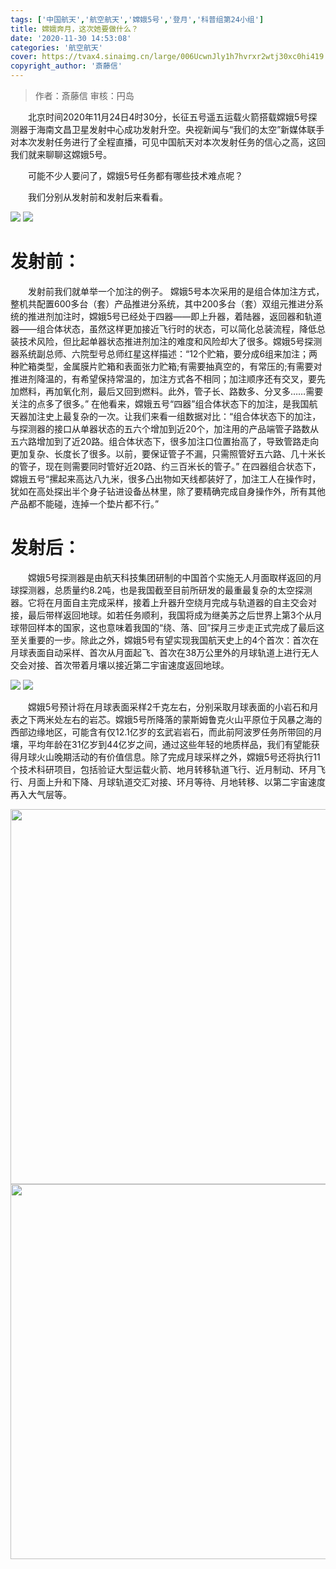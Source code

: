 ```yaml
---
tags: ['中国航天','航空航天','嫦娥5号','登月','科普组第24小组']
title: 嫦娥奔月，这次她要做什么？
date: '2020-11-30 14:53:08'
categories: '航空航天'
cover: https://tvax4.sinaimg.cn/large/006UcwnJly1h7hvrxr2wtj30xc0hi419.jpg
copyright_author: '斎藤信'
---
```


> 作者：斎藤信
审核：円岛

&emsp;&emsp;北京时间2020年11月24日4时30分，长征五号遥五运载火箭搭载嫦娥5号探测器于海南文昌卫星发射中心成功发射升空。央视新闻与“我们的太空”新媒体联手对本次发射任务进行了全程直播，可见中国航天对本次发射任务的信心之高，这回我们就来聊聊这嫦娥5号。

&emsp;&emsp;可能不少人要问了，嫦娥5号任务都有哪些技术难点呢？

&emsp;&emsp;我们分别从发射前和发射后来看看。

<img src="https://tvax2.sinaimg.cn/large/006UcwnJly1h7hyj025f9j308e09rt95.jpg"/>
<img src="https://tva4.sinaimg.cn/large/006UcwnJly1h7hyj6vfxqj30f50a2761.jpg"/>

# 发射前：

&emsp;&emsp;发射前我们就单举一个加注的例子。 嫦娥5号本次采用的是组合体加注方式，整机共配置600多台（套）产品推进分系统，其中200多台（套）双组元推进分系统的推进剂加注时，嫦娥5号已经处于四器——即上升器，着陆器，返回器和轨道器——组合体状态，虽然这样更加接近飞行时的状态，可以简化总装流程，降低总装技术风险，但比起单器状态推进剂加注的难度和风险却大了很多。嫦娥5号探测器系统副总师、六院型号总师红星这样描述：“12个贮箱，要分成6组来加注；两种贮箱类型，金属膜片贮箱和表面张力贮箱;有需要抽真空的，有常压的;有需要对推进剂降温的，有希望保持常温的，加注方式各不相同；加注顺序还有交叉，要先加燃料，再加氧化剂，最后又回到燃料。此外，管子长、路数多、分叉多……需要关注的点多了很多。” 在他看来，嫦娥五号“四器”组合体状态下的加注，是我国航天器加注史上最复杂的一次。让我们来看一组数据对比：“组合体状态下的加注，与探测器的接口从单器状态的五六个增加到近20个，加注用的产品端管子路数从五六路增加到了近20路。组合体状态下，很多加注口位置抬高了，导致管路走向更加复杂、长度长了很多。以前，要保证管子不漏，只需照管好五六路、几十米长的管子，现在则需要同时管好近20路、约三百米长的管子。” 在四器组合状态下，嫦娥五号“摞起来高达八九米，很多凸出物如天线都装好了，加注工人在操作时，犹如在高处探出半个身子钻进设备丛林里，除了要精确完成自身操作外，所有其他产品都不能碰，连掉一个垫片都不行。”

# 发射后：

&emsp;&emsp;嫦娥5号探测器是由航天科技集团研制的中国首个实施无人月面取样返回的月球探测器，总质量约8.2吨，也是我国截至目前所研发的最重最复杂的太空探测器。它将在月面自主完成采样，接着上升器升空绕月完成与轨道器的自主交会对接，最后带样返回地球。如若任务顺利，我国将成为继美苏之后世界上第3个从月球带回样本的国家，这也意味着我国的“绕、落、回”探月三步走正式完成了最后这至关重要的一步。除此之外，嫦娥5号有望实现我国航天史上的4个首次：首次在月球表面自动采样、首次从月面起飞、首次在38万公里外的月球轨道上进行无人交会对接、首次带着月壤以接近第二宇宙速度返回地球。

<img src="https://tvax3.sinaimg.cn/large/006UcwnJly1h7hyjdxtg1g30b408cqv5.gif"/>
<img src="https://tvax4.sinaimg.cn/large/006UcwnJly1h7hyjlsahfg30b408chdu.gif"/>

&emsp;&emsp;嫦娥5号预计将在月球表面采样2千克左右，分别采取月球表面的小岩石和月表之下两米处左右的岩芯。嫦娥5号所降落的蒙斯姆鲁克火山平原位于风暴之海的西部边缘地区，可能含有仅12.1亿岁的玄武岩岩石，而此前阿波罗任务所带回的月壤，平均年龄在31亿岁到44亿岁之间，通过这些年轻的地质样品，我们有望能获得月球火山晚期活动的有价值信息。除了完成月球采样之外，嫦娥5号还将执行11个技术科研项目，包括验证大型运载火箭、地月转移轨道飞行、近月制动、环月飞行、月面上升和下降、月球轨道交汇对接、环月等待、月地转移、以第二宇宙速度再入大气层等。

<img src="https://tvax3.sinaimg.cn/large/006UcwnJly1h7hyjy2rrij30zk0npgun.jpg" width=600/>
<img src="https://tva3.sinaimg.cn/large/006UcwnJly1h7hykg28e0j30zk0nrjw6.jpg" width=600/>


